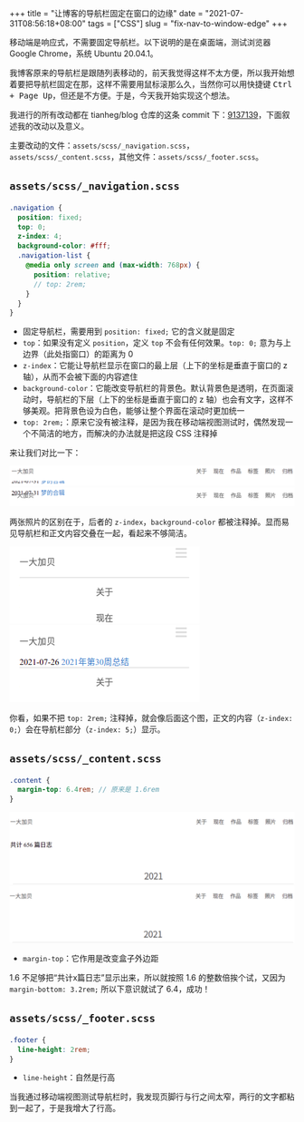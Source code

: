 +++
title = "让博客的导航栏固定在窗口的边缘"
date = "2021-07-31T08:56:18+08:00"
tags = ["CSS"]
slug = "fix-nav-to-window-edge"
+++

移动端是响应式，不需要固定导航栏。以下说明的是在桌面端，测试浏览器 Google Chrome，系统 Ubuntu 20.04.1。

我博客原来的导航栏是跟随列表移动的，前天我觉得这样不太方便，所以我开始想着要把导航栏固定在那，这样不需要用鼠标滚那么久，当然你可以用快捷键 <kbd>Ctrl + Page Up</kbd>，但还是不方便。于是，今天我开始实现这个想法。

我进行的所有改动都在 tianheg/blog 仓库的这条 commit 下：[9137139](https://github.com/tianheg/blog/commit/9137139329c0dc27f77577080cb0151c7453d66d)，下面叙述我的改动以及意义。

主要改动的文件：`assets/scss/_navigation.scss`，`assets/scss/_content.scss`，其他文件：`assets/scss/_footer.scss`。

## `assets/scss/_navigation.scss`

```scss
.navigation {
  position: fixed;
  top: 0;
  z-index: 4;
  background-color: #fff;
  .navigation-list {
    @media only screen and (max-width: 768px) {
      position: relative;
      // top: 2rem;
    }
  }
}
```

- 固定导航栏，需要用到 `position: fixed;` 它的含义就是固定
- `top`：如果没有定义 `position`，定义 `top` 不会有任何效果。`top: 0;` 意为与上边界（此处指窗口）的距离为 0
- `z-index`：它能让导航栏显示在窗口的最上层（上下的坐标是垂直于窗口的 z 轴），从而不会被下面的内容遮住
- `background-color`：它能改变导航栏的背景色。默认背景色是透明，在页面滚动时，导航栏的下层（上下的坐标是垂直于窗口的 z 轴）也会有文字，这样不够美观。把背景色设为白色，能够让整个界面在滚动时更加统一
- `top: 2rem;`：原来它没有被注释，是因为我在移动端视图测试时，偶然发现一个不简洁的地方，而解决的办法就是把这段 CSS 注释掉

来让我们对比一下：

![fix-nav-to-window-edge-0](/images/fix-nav-to-window-edge-0.png "没有注释 z-index 和 background-color")
![fix-nav-to-window-edge-1](/images/fix-nav-to-window-edge-1.png "注释 z-index 和 background-color")

两张照片的区别在于，后者的 `z-index`，`background-color` 都被注释掉。显而易见导航栏和正文内容交叠在一起，看起来不够简洁。

![fix-nav-to-window-edge-2](/images/fix-nav-to-window-edge-2.png "没有注释 top: 2rem;")
![fix-nav-to-window-edge-3](/images/fix-nav-to-window-edge-3.png "注释 top: 2rem;")

你看，如果不把 `top: 2rem;` 注释掉，就会像后面这个图，正文的内容（`z-index: 0;`）会在导航栏部分（`z-index: 5;`）显示。

## `assets/scss/_content.scss`

```scss
.content {
  margin-top: 6.4rem; // 原来是 1.6rem
}
```

![fix-nav-to-window-edge-4](/images/fix-nav-to-window-edge-4.png "margin-top: 6.4rem;")
![fix-nav-to-window-edge-5](/images/fix-nav-to-window-edge-5.png "margin-top: 1.6rem;")

- `margin-top`：它作用是改变盒子外边距

1.6 不足够把“共计x篇日志”显示出来，所以就按照 1.6 的整数倍挨个试，又因为 `margin-bottom: 3.2rem;` 所以下意识就试了 6.4，成功！

## `assets/scss/_footer.scss`

```scss
.footer {
  line-height: 2rem;
}
```

- `line-height`：自然是行高

当我通过移动端视图测试导航栏时，我发现页脚行与行之间太窄，两行的文字都粘到一起了，于是我增大了行高。
